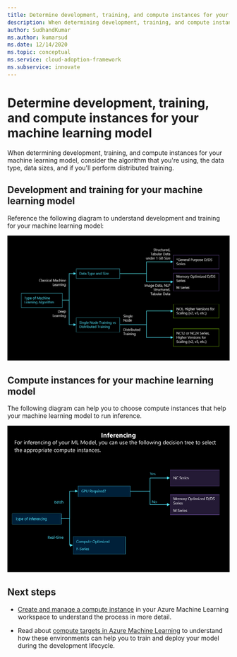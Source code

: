```yaml
---
title: Determine development, training, and compute instances for your machine learning model
description: When determining development, training, and compute instances for your machine learning model, consider the algorithm that you're using, the data type, data sizes, and if you'll perform distributed training. 
author: SudhandKumar
ms.author: kumarsud
ms.date: 12/14/2020
ms.topic: conceptual
ms.service: cloud-adoption-framework
ms.subservice: innovate
---
```


# Determine development, training, and compute instances for your machine learning model

When determining development, training, and compute instances for your machine learning model, consider the algorithm that you're using, the data type, data sizes, and if you'll perform distributed training.

## Development and training for your machine learning model

Reference the following diagram to understand development and training for your machine learning model:

![A development and training diagram.](media/dev-and-training.png)

## Compute instances for your machine learning model

The following diagram can help you to choose compute instances that help your machine learning model to run inference.

![A diagram that shows inference.](media/inference.png)

## Next steps

- [Create and manage a compute instance](/azure/machine-learning/how-to-create-manage-compute-instance) in your Azure Machine Learning workspace to understand the process in more detail.

- Read about [compute targets in Azure Machine Learning](azure/machine-learning/concept-compute-target) to understand how these environments can help you to train and deploy your model during the development lifecycle.